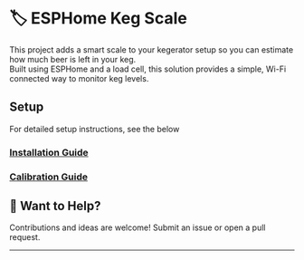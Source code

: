# 🏷️ ESPHome Keg Scale

This project adds a smart scale to your kegerator setup so you can estimate how much beer is left in your keg.  
Built using ESPHome and a load cell, this solution provides a simple, Wi-Fi connected way to monitor keg levels.

## Setup

For detailed setup instructions, see the below 
###  [Installation Guide](guide/installation.md)
###  [Calibration Guide](guide/calibration.md)

## 📎 Want to Help?

Contributions and ideas are welcome! Submit an issue or open a pull request.

---
